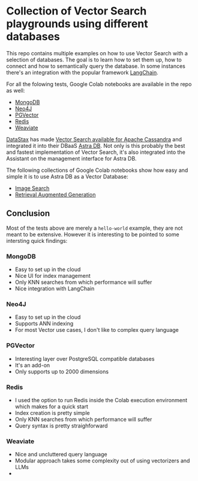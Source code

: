 # Collection of Vector Search playgrounds using different databases
This repo contains multiple examples on how to use Vector Search with a selection of databases.
The goal is to learn how to set them up, how to connect and how to semantically query the database. In some instances there's an integration with the popular framework [LangChain](https://python.langchain.com/docs/get_started/introduction).

For all the folowing tests, Google Colab notebooks are available in the repo as well:

- [MongoDB](./vector-mongodb/README.md)
- [Neo4J](./vector-neo4j/README.md)
- [PGVector](./vector-pgvector/README.md)
- [Redis](./vector-redis/README.md)
- [Weaviate](./vector-weaviate/README.md)

[DataStax](https://www.datastax.com) has made [Vector Search available for Apache Cassandra](https://cwiki.apache.org/confluence/pages/viewpage.action?pageId=255069753) and integrated it into their DBaaS [Astra DB](https://astra.datastax.com). Not only is this probably the best and fastest implementation of Vector Search, it's also integrated into the Assistant on the management interface for Astra DB.

The following collections of Google Colab notebooks show how easy and simple it is to use Astra DB as a Vector Database:

- [Image Search](https://colab.research.google.com/drive/11c9ijhndGSZjdEpqeaxipJZDPgRV3Z64)
- [Retrieval Augmented Generation](https://colab.research.google.com/drive/1Eyf-fOIU8uKNn4p91szLVbMDWN8i7Ot_)

## Conclusion
Most of the tests above are merely a `hello-world` example, they are not meant to be extensive. However it is interesting to be pointed to some intersting quick findings:
### MongoDB
- Easy to set up in the cloud
- Nice UI for index management
- Only KNN searches from which performance will suffer
- Nice integration with LangChain
### Neo4J
- Easy to set up in the cloud
- Supports ANN indexing
- For most Vector use cases, I don't like to complex query language
### PGVector
- Interesting layer over PostgreSQL compatible databases
- It's an add-on
- Only supports up to 2000 dimensions
### Redis
- I used the option to run Redis inside the Colab execution environment which makes for a quick start
- Index creation is pretty simple
- Only KNN searches from which performance will suffer
- Query syntax is pretty straighforward
### Weaviate
- Nice and uncluttered query language
- Modular approach takes some complexity out of using vectorizers and LLMs
- 